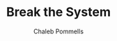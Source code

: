 ---
title: "Break the System"
pubDate: 01/01/2025 07:13
author: "Chaleb Pommells"
tags:
  - Education
  - Atlas
description: "A manifesto for revolutionizing education, empowering students, and building a future-ready generation."
imgUrl: './images/break-the-system.jpeg'
draft: true
---